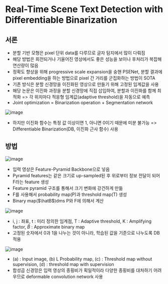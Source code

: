# Real-Time Scene Text Detection with Differentiable Binarization

## 서론
- 분할 기반 모형은 pixel 단위 data를 다루므로 글자 탐지에서 많이 다뤄짐
- 해당 방법은 회전되거나 기울어진 영상에서도 좋은 성능을 보이나 후처리가 복잡해 연산량이 많음
- 정확도 향상을 위해 progressive scale expansion을 숭핸 PSENet, 분할 결과에 pixel embedding을 하는 방법으로 pixel 간 거리를 군집화하는 방법이 SOTA
- 기존 방식은 분할 신경망을 이진화된 영상으로 만들기 위해 고정된 임계값을 사용
- 해당 논문은 이진화 과정을 분할 신경망에 직접 삽입하여, 분할과 이진화를 함께 최적화 => 각 위치마다 적응형 임계값(adaptive threshold)을 자동으로 예측 
- Joint optimization = Binarization operation + Segmentation network

![image](https://github.com/user-attachments/assets/356ea1c8-44bf-412d-9536-22b97de317ff)

- 하지만 이진화 함수는 특정 값 이상이면 1, 아니면 0이기 때문에 미분 불가능 => Differentiable Binarization(DB, 이진화 근사 함수) 사용

## 방법

![image](https://github.com/user-attachments/assets/4f1f9da5-1938-448f-8e78-b480302ce849)

- 입력 영상은 Feature-Pyramid Backbone으로 넣음
- Pyramid features는 같은 크기로 up-sampled된 후 위로부터 정보 전달이 되어 F라는 feature 생성 
- Feature pyramid 구조를 통해서 크기 변화에 강건하게 만듦
- F를 사용해서 probability map(P)과 threshold map(T) 생성
- Binary map($\hatB$)dms P와 F에 의해서 계산 

![image](https://github.com/user-attachments/assets/f88b915f-f400-4801-a261-48f1fe3a3af9)

- i, j : 좌표, t : 미리 정의한 임계점, T : Adaptive threshold, K : Amplifying factor, $\hat B$ : Approximate binary map
- 고정된 숫자에서 0과 1을 나누는 것이 아니라, 학습된 값을 기준으로 나누도록 DB 적용

![image](https://github.com/user-attachments/assets/3667d020-8bc6-4377-8f7a-9cce009bea3a)

- (a) : Input image, (b) L Probability map, (c) : Threshold map without supervision, (d) : threshold map with supervision
- 합성곱 신경망은 입력 영상의 종횡비가 획일적이라 다양한 종횡비를 대처하기 어려우므로 deformable convolution network 사용

